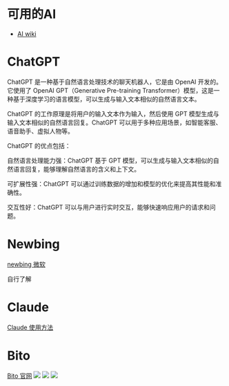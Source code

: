 # 可用的AI
- [AI wiki](https://zh.wikipedia.org/wiki/%E4%BA%BA%E5%B7%A5%E6%99%BA%E8%83%BD)

# ChatGPT

ChatGPT 是一种基于自然语言处理技术的聊天机器人，它是由 OpenAI 开发的。它使用了 OpenAI GPT（Generative Pre-training Transformer）模型，这是一种基于深度学习的语言模型，可以生成与输入文本相似的自然语言文本。

ChatGPT 的工作原理是将用户的输入文本作为输入，然后使用 GPT 模型生成与输入文本相似的自然语言回复。ChatGPT 可以用于多种应用场景，如智能客服、语音助手、虚拟人物等。

ChatGPT 的优点包括：

自然语言处理能力强：ChatGPT 基于 GPT 模型，可以生成与输入文本相似的自然语言回复，能够理解自然语言的含义和上下文。

可扩展性强：ChatGPT 可以通过训练数据的增加和模型的优化来提高其性能和准确性。

交互性好：ChatGPT 可以与用户进行实时交互，能够快速响应用户的请求和问题。

# Newbing

[newbing 微软](https://www.bing.com/new)

自行了解

# Claude

[Claude 使用方法](https://zhuanlan.zhihu.com/p/622011489)

# Bito

[Bito 官网](https://bito.ai)
![](https://static.meowrain.cn/i/2023/05/02/sjssgk-3.webp)
![](https://static.meowrain.cn/i/2023/05/02/sjcfs4-3.webp)
![](https://static.meowrain.cn/i/2023/05/02/sjocpw-3.webp)
